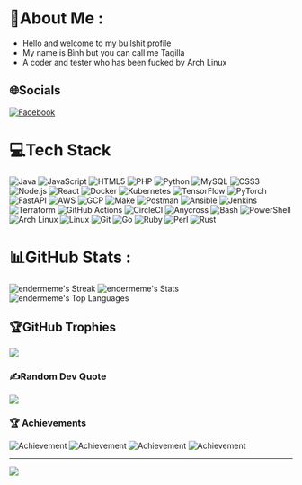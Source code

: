 # 💫About Me :
- Hello and welcome to my bullshit profile
- My name is Bình but you can call me Tagilla 
- A coder and tester who has been fucked by Arch Linux

## 🌐Socials
[![Facebook](https://img.shields.io/badge/Facebook-%231877F2.svg?logo=facebook&logoColor=white)](https://www.facebook.com/binh.depagan) 

# 💻Tech Stack
![Java](https://img.shields.io/badge/Java-%23007396.svg?style=plastic&logo=java&logoColor=white) 
![JavaScript](https://img.shields.io/badge/JavaScript-%23F7DF1E.svg?style=plastic&logo=javascript&logoColor=black) 
![HTML5](https://img.shields.io/badge/HTML5-%23E34F26.svg?style=plastic&logo=html5&logoColor=white) 
![PHP](https://img.shields.io/badge/PHP-%23777BB4.svg?style=plastic&logo=php&logoColor=white) 
![Python](https://img.shields.io/badge/Python-%233776AB.svg?style=plastic&logo=python&logoColor=white) 
![MySQL](https://img.shields.io/badge/MySQL-%234479A1.svg?style=plastic&logo=mysql&logoColor=white) 
![CSS3](https://img.shields.io/badge/CSS3-%231572B6.svg?style=plastic&logo=css3&logoColor=white) 
![Node.js](https://img.shields.io/badge/Node.js-%23339933.svg?style=plastic&logo=nodedotjs&logoColor=white) 
![React](https://img.shields.io/badge/React-%2320232a.svg?style=plastic&logo=react&logoColor=%2361DAFB) 
![Docker](https://img.shields.io/badge/Docker-%232496ED.svg?style=plastic&logo=docker&logoColor=white) 
![Kubernetes](https://img.shields.io/badge/Kubernetes-%23326ce5.svg?style=plastic&logo=kubernetes&logoColor=white) 
![TensorFlow](https://img.shields.io/badge/TensorFlow-%23FF6F00.svg?style=plastic&logo=tensorflow&logoColor=white) 
![PyTorch](https://img.shields.io/badge/PyTorch-%23EE4C2C.svg?style=plastic&logo=pytorch&logoColor=white) 
![FastAPI](https://img.shields.io/badge/FastAPI-%2300C7B7.svg?style=plastic&logo=fastapi&logoColor=white) 
![AWS](https://img.shields.io/badge/Amazon%20AWS-%23232F3E.svg?style=plastic&logo=amazon-aws&logoColor=%23FF9900) 
![GCP](https://img.shields.io/badge/Google%20Cloud-%234285F4.svg?style=plastic&logo=google-cloud&logoColor=white) 
![Make](https://img.shields.io/badge/Make-%23000000.svg?style=plastic&logo=gnu-make&logoColor=white) 
![Postman](https://img.shields.io/badge/Postman-%23FF6C37.svg?style=plastic&logo=postman&logoColor=white) 
![Ansible](https://img.shields.io/badge/Ansible-%23EE0000.svg?style=plastic&logo=ansible&logoColor=white) 
![Jenkins](https://img.shields.io/badge/Jenkins-%232C5263.svg?style=plastic&logo=jenkins&logoColor=white) 
![Terraform](https://img.shields.io/badge/Terraform-%235835CC.svg?style=plastic&logo=terraform&logoColor=white) 
![GitHub Actions](https://img.shields.io/badge/GitHub_Actions-%232088FF.svg?style=plastic&logo=github-actions&logoColor=white) 
![CircleCI](https://img.shields.io/badge/CircleCI-%23161616.svg?style=plastic&logo=circleci&logoColor=white) 
![Anycross](https://img.shields.io/badge/Anycross-%23F25C54.svg?style=plastic&logo=anycross&logoColor=white) 
![Bash](https://img.shields.io/badge/Bash-%234EAA25.svg?style=plastic&logo=gnu-bash&logoColor=white) 
![PowerShell](https://img.shields.io/badge/PowerShell-%235391FE.svg?style=plastic&logo=powershell&logoColor=white) 
![Arch Linux](https://img.shields.io/badge/Arch%20Linux-%231793D1.svg?style=plastic&logo=arch-linux&logoColor=white) 
![Linux](https://img.shields.io/badge/Linux-%23FCC624.svg?style=plastic&logo=linux&logoColor=black) 
![Git](https://img.shields.io/badge/Git-%23F05032.svg?style=plastic&logo=git&logoColor=white) 
![Go](https://img.shields.io/badge/Go-%2300ADD8.svg?style=plastic&logo=go&logoColor=white)
![Ruby](https://img.shields.io/badge/Ruby-%23CC342D.svg?style=plastic&logo=ruby&logoColor=white)
![Perl](https://img.shields.io/badge/Perl-%2340037A.svg?style=plastic&logo=perl&logoColor=white)
![Rust](https://img.shields.io/badge/Rust-%23000000.svg?style=plastic&logo=rust&logoColor=white)

# 📊GitHub Stats :
![endermeme's Streak](https://github-readme-streak-stats.herokuapp.com/?user=endermeme&theme=tokyonight&hide_border=true)
![endermeme's Stats](https://github-readme-stats.vercel.app/api?username=endermeme&theme=tokyonight&show_icons=true&hide_border=true&count_private=true)
![endermeme's Top Languages](https://github-readme-stats.vercel.app/api/top-langs/?username=endermeme&theme=tokyonight&show_icons=true&hide_border=true&layout=compact&langs_count=10&card_width=445)

## 🏆GitHub Trophies
![](https://github-trophies.vercel.app/?username=Truong030&theme=radical&no-frame=false&no-bg=false&margin-w=4)

### ✍️Random Dev Quote
![](https://quotes-github-readme.vercel.app/api?type=horizontal&theme=radical)

### 🏆 Achievements
![Achievement](https://img.shields.io/badge/Achievement-Học_sinh_giỏi_văn_huyện_và_tỉnh-yellow) 
![Achievement](https://img.shields.io/badge/Achievement-Giải_nhất_tin_học_trẻ_tỉnh-red)
![Achievement](https://img.shields.io/badge/Achievement-Chuẩn_bị_đi_thi_giải_Design_For_Change-blue)
![Achievement](https://img.shields.io/badge/Achievement-Làm_việc_tại_Aura_AI-purple)

---
[![](https://visitcount.itsvg.in/api?id=endermeme&label=Profile%20Views&pretty=false)](https://visitcount.itsvg.in)
